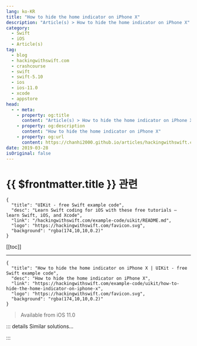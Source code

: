 ```yaml
---
lang: ko-KR
title: "How to hide the home indicator on iPhone X"
description: "Article(s) > How to hide the home indicator on iPhone X"
category:
  - Swift
  - iOS
  - Article(s)
tag: 
  - blog
  - hackingwithswift.com
  - crashcourse
  - swift
  - swift-5.10
  - ios
  - ios-11.0
  - xcode
  - appstore
head:
  - - meta:
    - property: og:title
      content: "Article(s) > How to hide the home indicator on iPhone X"
    - property: og:description
      content: "How to hide the home indicator on iPhone X"
    - property: og:url
      content: https://chanhi2000.github.io/articles/hackingwithswift.com/example-code/uikit/how-to-hide-the-home-indicator-on-iphone-x.html
date: 2019-03-28
isOriginal: false
---
```


# {{ $frontmatter.title }} 관련

```component VPCard
{
  "title": "UIKit - free Swift example code",
  "desc": "Learn Swift coding for iOS with these free tutorials – learn Swift, iOS, and Xcode",
  "link": "/hackingwithswift.com/example-code/uikit/README.md",
  "logo": "https://hackingwithswift.com/favicon.svg",
  "background": "rgba(174,10,10,0.2)"
}
```

[[toc]]

---

```component VPCard
{
  "title": "How to hide the home indicator on iPhone X | UIKit - free Swift example code",
  "desc": "How to hide the home indicator on iPhone X",
  "link": "https://hackingwithswift.com/example-code/uikit/how-to-hide-the-home-indicator-on-iphone-x",
  "logo": "https://hackingwithswift.com/favicon.svg",
  "background": "rgba(174,10,10,0.2)"
}
```

> Available from iOS 11.0

<!-- TODO: 작성 -->

<!--
iPhone X did away with the home button for the first time in any iPhone, replacing it with an interactive line that sits at the bottom of the screen called the home indicator.

This indicator always remains visible unless you request others, and generally Apple suggests it’s a good idea to keep it visible. At the same time, there are many times when you want full control of the screen to yourself, for example if the user is watching a video, and in those times you’re going to want to hide the home indicator.

To hide the home indicator on iPhone X all you need to do is return true from the `prefersHomeIndicatorAutoHidden` property in your view controller. You can add logic if you want, allowing you to hide the home indicator only when certain conditions are reached, or you can just always request it be hidden, like this:

```swift
override var prefersHomeIndicatorAutoHidden: Bool {
    return true
}
```

That will cause the home indicator to be hidden after a couple of seconds, but it will reappear as soon as the user touches the screen.

-->

::: details Similar solutions…

<!--
/quick-start/swiftui/how-to-hide-the-home-indicator-and-other-system-ui">How to hide the home indicator and other system UI 
/example-code/uikit/how-to-change-the-scroll-indicator-inset-for-a-uiscrollview">How to change the scroll indicator inset for a UIScrollView 
/example-code/uikit/how-to-read-the-battery-level-of-an-iphone-or-ipad">How to read the battery level of an iPhone or iPad 
/example-code/location/how-to-make-an-iphone-transmit-an-ibeacon">How to make an iPhone transmit an iBeacon 
/example-code/uikit/how-to-check-whether-an-iphone-or-ipad-is-upside-down-or-face-up">How to check whether an iPhone or iPad is upside down or face up</a>
-->

:::

